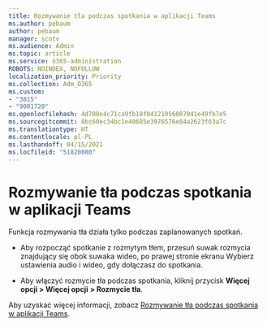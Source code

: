 ```yaml
---
title: Rozmywanie tła podczas spotkania w aplikacji Teams
ms.author: pebaum
author: pebaum
manager: scotv
ms.audience: Admin
ms.topic: article
ms.service: o365-administration
ROBOTS: NOINDEX, NOFOLLOW
localization_priority: Priority
ms.collection: Adm_O365
ms.custom:
- "3815"
- "9001720"
ms.openlocfilehash: 4d708e4c71ca9fb18f04121056007041e49fb7e5
ms.sourcegitcommit: 8bc60ec34bc1e40685e3976576e04a2623f63a7c
ms.translationtype: HT
ms.contentlocale: pl-PL
ms.lasthandoff: 04/15/2021
ms.locfileid: "51820080"
---
```

# <a name="blur-your-background-in-a-teams-meeting"></a>Rozmywanie tła podczas spotkania w aplikacji Teams

Funkcja rozmywania tła działa tylko podczas zaplanowanych spotkań.

- Aby rozpocząć spotkanie z rozmytym tłem, przesuń suwak rozmycia znajdujący się obok suwaka wideo, po prawej stronie ekranu Wybierz ustawienia audio i wideo, gdy dołączasz do spotkania.

- Aby włączyć rozmycie tła podczas spotkania, kliknij przycisk **Więcej opcji > Więcej opcji** **> Rozmycie tła**.

Aby uzyskać więcej informacji, zobacz [Rozmywanie tła podczas spotkania w aplikacji Teams](https://support.office.com/article/Blur-your-background-in-a-Teams-meeting-f77a2381-443a-499d-825e-509a140f4780).